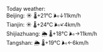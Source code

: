 Today weather:  
Beijing: ☀️   🌡️+21°C 🌬️↓11km/h  
Tianjin: ☀️   🌡️+24°C 🌬️↙4km/h  
Shijiazhuang: 🌦   🌡️+18°C 🌬️→11km/h  
Tangshan: 🌦   🌡️+19°C 🌬️←6km/h  
